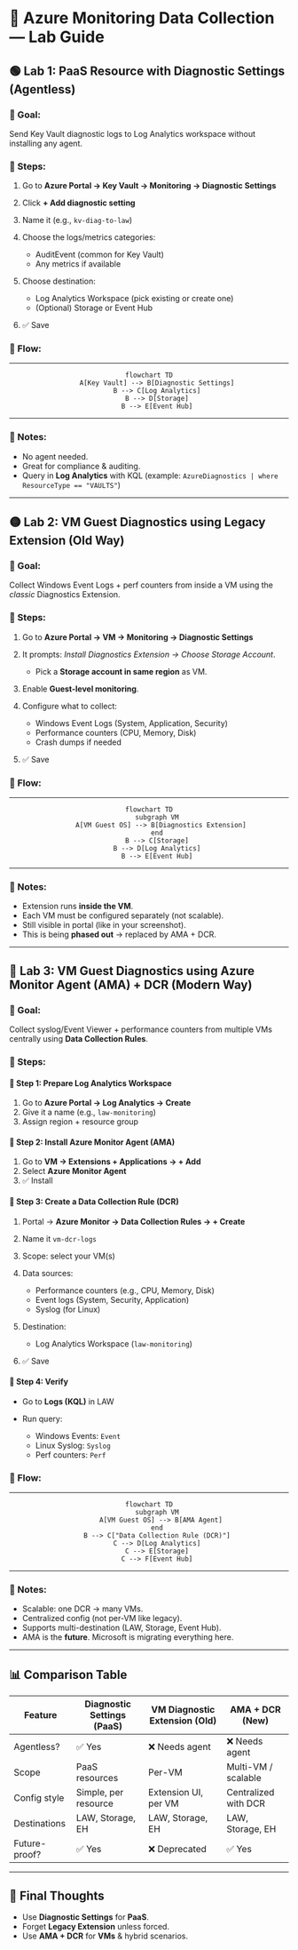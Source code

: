 # 🧪 Azure Monitoring Data Collection — Lab Guide

## 🟢 **Lab 1: PaaS Resource with Diagnostic Settings (Agentless)**

### 🎯 Goal:

Send Key Vault diagnostic logs to Log Analytics workspace without installing any agent.

### 🔧 Steps:

1. Go to **Azure Portal → Key Vault → Monitoring → Diagnostic Settings**
2. Click **+ Add diagnostic setting**
3. Name it (e.g., `kv-diag-to-law`)
4. Choose the logs/metrics categories:

   - AuditEvent (common for Key Vault)
   - Any metrics if available

5. Choose destination:

   - Log Analytics Workspace (pick existing or create one)
   - (Optional) Storage or Event Hub

6. ✅ Save

### 📡 Flow:

---

<div align="center">

```mermaid
flowchart TD
    A[Key Vault] --> B[Diagnostic Settings]
    B --> C[Log Analytics]
    B --> D[Storage]
    B --> E[Event Hub]
```

</div>

---

### 📝 Notes:

- No agent needed.
- Great for compliance & auditing.
- Query in **Log Analytics** with KQL (example: `AzureDiagnostics | where ResourceType == "VAULTS"`)

---

## 🟡 **Lab 2: VM Guest Diagnostics using Legacy Extension (Old Way)**

### 🎯 Goal:

Collect Windows Event Logs + perf counters from inside a VM using the _classic_ Diagnostics Extension.

### 🔧 Steps:

1. Go to **Azure Portal → VM → Monitoring → Diagnostic Settings**
2. It prompts: _Install Diagnostics Extension → Choose Storage Account_.

   - Pick a **Storage account in same region** as VM.

3. Enable **Guest-level monitoring**.
4. Configure what to collect:

   - Windows Event Logs (System, Application, Security)
   - Performance counters (CPU, Memory, Disk)
   - Crash dumps if needed

5. ✅ Save

### 📡 Flow:

---

<div align="center">

```mermaid
flowchart TD
    subgraph VM
      A[VM Guest OS] --> B[Diagnostics Extension]
    end
    B --> C[Storage]
    B --> D[Log Analytics]
    B --> E[Event Hub]
```

</div>

---

### 📝 Notes:

- Extension runs **inside the VM**.
- Each VM must be configured separately (not scalable).
- Still visible in portal (like in your screenshot).
- This is being **phased out** → replaced by AMA + DCR.

---

## 🔵 **Lab 3: VM Guest Diagnostics using Azure Monitor Agent (AMA) + DCR (Modern Way)**

### 🎯 Goal:

Collect syslog/Event Viewer + performance counters from multiple VMs centrally using **Data Collection Rules**.

### 🔧 Steps:

#### 🔹 Step 1: Prepare Log Analytics Workspace

1. Go to **Azure Portal → Log Analytics → Create**
2. Give it a name (e.g., `law-monitoring`)
3. Assign region + resource group

#### 🔹 Step 2: Install Azure Monitor Agent (AMA)

1. Go to **VM → Extensions + Applications → + Add**
2. Select **Azure Monitor Agent**
3. ✅ Install

#### 🔹 Step 3: Create a Data Collection Rule (DCR)

1. Portal → **Azure Monitor → Data Collection Rules → + Create**
2. Name it `vm-dcr-logs`
3. Scope: select your VM(s)
4. Data sources:

   - Performance counters (e.g., CPU, Memory, Disk)
   - Event logs (System, Security, Application)
   - Syslog (for Linux)

5. Destination:

   - Log Analytics Workspace (`law-monitoring`)

6. ✅ Save

#### 🔹 Step 4: Verify

- Go to **Logs (KQL)** in LAW
- Run query:

  - Windows Events: `Event`
  - Linux Syslog: `Syslog`
  - Perf counters: `Perf`

### 📡 Flow:

---

<div align="center">

```mermaid
flowchart TD
    subgraph VM
      A[VM Guest OS] --> B[AMA Agent]
    end
    B --> C["Data Collection Rule (DCR)"]
    C --> D[Log Analytics]
    C --> E[Storage]
    C --> F[Event Hub]
```

</div>

---

### 📝 Notes:

- Scalable: one DCR → many VMs.
- Centralized config (not per-VM like legacy).
- Supports multi-destination (LAW, Storage, Event Hub).
- AMA is the **future**. Microsoft is migrating everything here.

---

## 📊 Comparison Table

| Feature       | Diagnostic Settings (PaaS) | VM Diagnostic Extension (Old) | AMA + DCR (New)      |
| ------------- | -------------------------- | ----------------------------- | -------------------- |
| Agentless?    | ✅ Yes                     | ❌ Needs agent                | ❌ Needs agent       |
| Scope         | PaaS resources             | Per-VM                        | Multi-VM / scalable  |
| Config style  | Simple, per resource       | Extension UI, per VM          | Centralized with DCR |
| Destinations  | LAW, Storage, EH           | LAW, Storage, EH              | LAW, Storage, EH     |
| Future-proof? | ✅ Yes                     | ❌ Deprecated                 | ✅ Yes               |

---

## 🎯 Final Thoughts

- Use **Diagnostic Settings** for **PaaS**.
- Forget **Legacy Extension** unless forced.
- Use **AMA + DCR** for **VMs** & hybrid scenarios.
